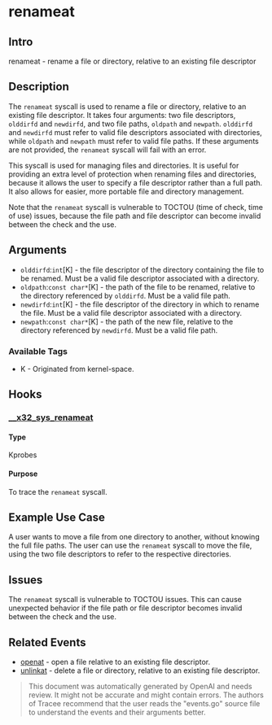 
# renameat

## Intro
renameat - rename a file or directory, relative to an existing file descriptor

## Description
The `renameat` syscall is used to rename a file or directory, relative to an existing file descriptor. It takes four arguments: two file descriptors, `olddirfd` and `newdirfd`, and two file paths, `oldpath` and `newpath`. `olddirfd` and `newdirfd` must refer to valid file descriptors associated with directories, while `oldpath` and `newpath` must refer to valid file paths. If these arguments are not provided, the `renameat` syscall will fail with an error.

This syscall is used for managing files and directories. It is useful for providing an extra level of protection when renaming files and directories, because it allows the user to specify a file descriptor rather than a full path. It also allows for easier, more portable file and directory management.

Note that the `renameat` syscall is vulnerable to TOCTOU (time of check, time of use) issues, because the file path and file descriptor can become invalid between the check and the use.

## Arguments
* `olddirfd`:`int`[K] - the file descriptor of the directory containing the file to be renamed. Must be a valid file descriptor associated with a directory.
* `oldpath`:`const char*`[K] - the path of the file to be renamed, relative to the directory referenced by `olddirfd`. Must be a valid file path.
* `newdirfd`:`int`[K] - the file descriptor of the directory in which to rename the file. Must be a valid file descriptor associated with a directory.
* `newpath`:`const char*`[K] - the path of the new file, relative to the directory referenced by `newdirfd`. Must be a valid file path.

### Available Tags
* K - Originated from kernel-space.

## Hooks
### [__x32_sys_renameat](https://elixir.bootlin.com/linux/latest/source/fs/compat.c#L945)
#### Type
Kprobes
#### Purpose
To trace the `renameat` syscall.

## Example Use Case
A user wants to move a file from one directory to another, without knowing the full file paths. The user can use the `renameat` syscall to move the file, using the two file descriptors to refer to the respective directories.

## Issues
The `renameat` syscall is vulnerable to TOCTOU issues. This can cause unexpected behavior if the file path or file descriptor becomes invalid between the check and the use.

## Related Events
* [openat](openat.md) - open a file relative to an existing file descriptor.
* [unlinkat](unlinkat.md) - delete a file or directory, relative to an existing file descriptor.

> This document was automatically generated by OpenAI and needs review. It might
> not be accurate and might contain errors. The authors of Tracee recommend that
> the user reads the "events.go" source file to understand the events and their
> arguments better.
